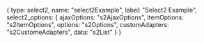 {
  type: select2,
  name: "select2Example",
  label: "Select2 Example",
  select2_options: {
    ajaxOptions: "s2AjaxOptions",
    itemOptions: "s2ItemOptions",
    options: "s2Options",
    customAdapters: "s2CustomeAdapters",
    data: "s2List"
  }
}
